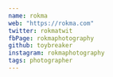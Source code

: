 ```yaml
---
name: rokma
web: "https://rokma.com"
twitter: rokmatwit
fbPage: rokmaphotography
github: toybreaker
instagram: rokmaphotography
tags: photographer
---
```


